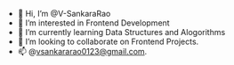 - 👋 Hi, I’m @V-SankaraRao
- 👀 I’m interested in Frontend Development
- 🌱 I’m currently learning Data Structures and Alogorithms
- 💞️ I’m looking to collaborate on Frontend Projects.
- 📫 @vsankararao0123@gmail.com.

